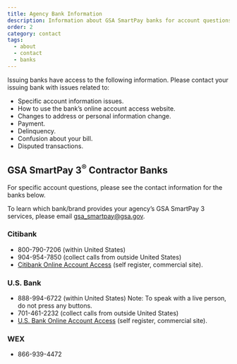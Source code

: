 ```yaml
---
title: Agency Bank Information
description: Information about GSA SmartPay banks for account questions and issues 
order: 2
category: contact
tags:
  - about
  - contact
  - banks
---
```


Issuing banks have access to the following information. Please contact your issuing bank with issues related to:
- Specific account information issues.
- How to use the bank’s online account access website.
- Changes to address or personal information change.
- Payment.
- Delinquency.
- Confusion about your bill.
- Disputed transactions.


## GSA SmartPay 3<sup>®</sup> Contractor Banks
For specific account questions, please see the contact information for the banks below.

To learn which bank/brand provides your agency’s GSA SmartPay 3 services, please email gsa_smartpay@gsa.gov.


### Citibank
- 800-790-7206 (within United States)
- 904-954-7850 (collect calls from outside United States)
- [Citibank Online Account Access](https://home.cards.citidirect.com/CommercialCard/Cards.html) (self register, commercial site).

### U.S. Bank
- 888-994-6722 (within United States) Note: To speak with a live person, do not press any buttons.
- 701-461-2232 (collect calls from outside United States)
- [U.S. Bank Online Account Access](https://access.usbank.com/cpsApp1/index.jsp) (self register, commercial site).

### WEX
- 866-939-4472

